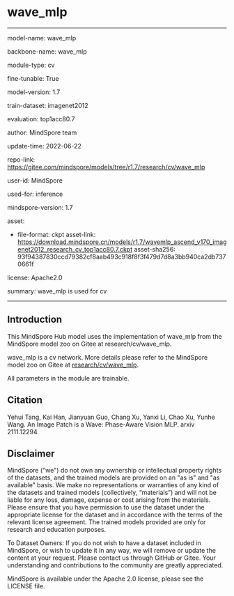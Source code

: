 # wave_mlp

---

model-name: wave_mlp

backbone-name: wave_mlp

module-type: cv

fine-tunable: True

model-version: 1.7

train-dataset: imagenet2012

evaluation: top1acc80.7

author: MindSpore team

update-time: 2022-06-22

repo-link: <https://gitee.com/mindspore/models/tree/r1.7/research/cv/wave_mlp>

user-id: MindSpore

used-for: inference

mindspore-version: 1.7

asset:

-
    file-format: ckpt
    asset-link: <https://download.mindspore.cn/models/r1.7/wavemlp_ascend_v170_imagenet2012_research_cv_top1acc80.7.ckpt>
    asset-sha256: 93f94387830ccd79382cf8aab493c918f8f3f479d7d8a3bb940ca2db7370661f

license: Apache2.0

summary: wave_mlp is used for cv

---

## Introduction

This MindSpore Hub model uses the implementation of wave_mlp from the MindSpore model zoo on Gitee at research/cv/wave_mlp.

wave_mlp is a cv network. More details please refer to the MindSpore model zoo on Gitee at [research/cv/wave_mlp](https://gitee.com/mindspore/models/blob/r1.7/research/cv/wave_mlp/README.md).

All parameters in the module are trainable.

## Citation

Yehui Tang, Kai Han, Jianyuan Guo, Chang Xu, Yanxi Li, Chao Xu, Yunhe Wang. An Image Patch is a Wave: Phase-Aware Vision MLP. arxiv 2111.12294.

## Disclaimer

MindSpore ("we") do not own any ownership or intellectual property rights of the datasets, and the trained models are provided on an "as is" and "as available" basis. We make no representations or warranties of any kind of the datasets and trained models (collectively, “materials”) and will not be liable for any loss, damage, expense or cost arising from the materials. Please ensure that you have permission to use the dataset under the appropriate license for the dataset and in accordance with the terms of the relevant license agreement. The trained models provided are only for research and education purposes.

To Dataset Owners: If you do not wish to have a dataset included in MindSpore, or wish to update it in any way, we will remove or update the content at your request. Please contact us through GitHub or Gitee. Your understanding and contributions to the community are greatly appreciated.

MindSpore is available under the Apache 2.0 license, please see the LICENSE file.
